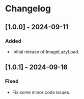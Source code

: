 # Changelog

## [1.0.0] - 2024-09-11
### Added
- Initial release of ImageLazyLoad.

## [1.0.1] - 2024-09-16
### Fixed
- Fix some minor code issues.
